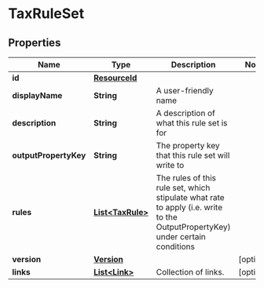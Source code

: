 

# TaxRuleSet


## Properties

Name | Type | Description | Notes
------------ | ------------- | ------------- | -------------
**id** | [**ResourceId**](ResourceId.md) |  | 
**displayName** | **String** | A user-friendly name | 
**description** | **String** | A description of what this rule set is for | 
**outputPropertyKey** | **String** | The property key that this rule set will write to | 
**rules** | [**List&lt;TaxRule&gt;**](TaxRule.md) | The rules of this rule set, which stipulate what rate to apply (i.e. write to the OutputPropertyKey) under certain conditions | 
**version** | [**Version**](Version.md) |  |  [optional]
**links** | [**List&lt;Link&gt;**](Link.md) | Collection of links. |  [optional]



